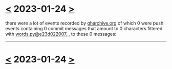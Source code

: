 # [<](2023-01-23.md) 2023-01-24 [>](2023-01-25.md)

there were a lot of events recorded by [gharchive.org](https://www.gharchive.org/) of which 0 were push events containing 0 commit messages that amount to 0 characters filtered with [words.py@e23d022007...](https://github.com/defgsus/good-github/blob/e23d022007992279f9bcb3a9fd40126629d787e2/src/words.py) to these 0 messages:



---

# [<](2023-01-23.md) 2023-01-24 [>](2023-01-25.md)

